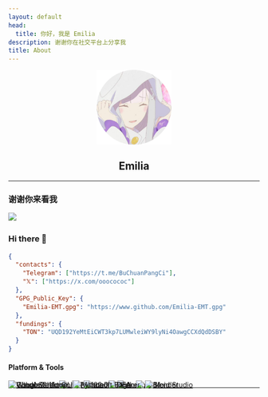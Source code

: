 ```yaml
---
layout: default
head:
  title: 你好，我是 Emilia
description: 谢谢你在社交平台上分享我
title: About
---
```


<p align="center">
 <div align="center">
   <img width="150px" src="https://github.com/Emilia-EMT/Emilia-EMT/blob/main/85098155-modified.png?raw=true" align="center"/>
 </div>
 <h2 align="center">
   Emilia
 </h2>
</p>

---

### 谢谢你来看我

<p>
  <a href="https://github.com/journey-ad/Moe-Counter/">
    <img src="https://moe-counter.glitch.me/get/@Emilia-EMT-blog?theme=gelbooru">
  </a>
</p>

### Hi there 👋
```json
{
  "contacts": {
    "Telegram": ["https://t.me/BuChuanPangCi"],
    "𝕏": ["https://x.com/ooocococ"]
  },
  "GPG_Public_Key": {
    "Emilia-EMT.gpg": "https://www.github.com/Emilia-EMT.gpg"
  },
  "fundings": {
    "TON": "UQD192YeMtEiCWT3kp7LUMwleiWY9lyNi4OawgCCXdQdDSBY"
  }
}
```

#### Platform & Tools
<div class="badge-container">
    <a href="https://www.microsoft.com/windows/windows-11/"><img src="https://img.shields.io/badge/Windows-11-00A3EE?style=flat-square&logo=windows&logoColor=ffffff" alt="Windows 11" /></a>
    <a href="https://releases.ubuntu.com/22.04/"><img src="https://img.shields.io/badge/Ubuntu-22.04-E95420?style=flat-square&logo=ubuntu&logoColor=ffffff" alt="Ubuntu 22.04" /></a>
    <a href="https://www.android.com/intl/en/android-14/"><img src="https://img.shields.io/badge/Android-14-32DE84?style=flat-square&logo=android&logoColor=ffffff" alt="Android 14" /></a>
</div>

<div class="badge-container">
    <a href="https://code.visualstudio.com/"><img src="https://img.shields.io/badge/IDE-Visual%20Studio%20Code-0078d7?style=flat-square&logo=visual-studio-code&logoColor=ffffff" alt="Visual Studio Code" /></a>
    <a href="https://www.jetbrains.com/idea/"><img src="https://img.shields.io/badge/IDE-IntelliJ%20IDEA-3e45e7?style=flat-square&logo=IntelliJ-IDEA&logoColor=ffffff" alt="IntelliJ IDEA" /></a>
    <a href="https://developer.android.com/studio"><img src="https://img.shields.io/badge/IDE-Android%20Studio-34a853?style=flat-square&logo=android-studio&logoColor=ffffff" alt="Android Studio" /></a>
</div>

<div class="badge-container">
    <a href="https://desktop.github.com/"><img src="https://img.shields.io/badge/Github%20Desktop-6e5494?style=flat-square&logo=github&logoColor=ffffff" alt="Github Desktop" /></a>
    <a href="https://www.python.org/"><img src="https://img.shields.io/badge/-Python-4584b6?style=flat-square&logo=python&logoColor=ffffff" alt="Python" /></a>
    <a href="https://www.docker.com/"><img src="https://img.shields.io/badge/-Docker-0db7ed?style=flat-square&logo=docker&logoColor=ffffff" alt="Docker" /></a>
    <a href="https://www.blender.org/"><img src="https://img.shields.io/badge/blender-EA7600?style=flat-square&logo=blender&logoColor=ffffff" alt="Blender" /></a>
</div>

<div class="badge-container">
    <a href="https://www.google.com/intl/en/chrome/"><img src="https://img.shields.io/badge/Google%20Chrome-4C8BF5?style=flat-square&logo=google-chrome&logoColor=ffffff" alt="Google Chrome" /></a>
    <a href="https://www.microsoft.com/en-us/edge/download/"><img src="https://img.shields.io/badge/Microsoft%20Edge-0078D7?style=flat-square&logo=Microsoft-edge&logoColor=ffffff" alt="Microsoft Edge" /></a>
</div>

---

<style>
.badge-container {
    display: flex;
    flex-wrap: wrap; /* Allow items to wrap to the next line */
}

.badge-container a {
    margin-right: 10px; /* Add margin between badges */
    margin-bottom: -20px; /* Add margin below badges */
}

</style>